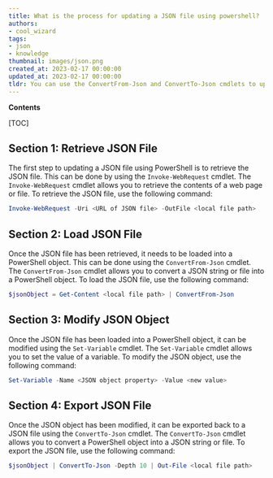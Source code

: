```yaml
---
title: What is the process for updating a JSON file using powershell?
authors:
- cool_wizard
tags:
- json
- knowledge
thumbnail: images/json.png
created_at: 2023-02-17 00:00:00
updated_at: 2023-02-17 00:00:00
tldr: You can use the ConvertFrom-Json and ConvertTo-Json cmdlets to update a JSON file using PowerShell.
---
```


**Contents**

[TOC]

## Section 1: Retrieve JSON File

The first step to updating a JSON file using PowerShell is to retrieve the JSON file. This can be done by using the `Invoke-WebRequest` cmdlet. The `Invoke-WebRequest` cmdlet allows you to retrieve the contents of a web page or file. To retrieve the JSON file, use the following command:

```powershell
Invoke-WebRequest -Uri <URL of JSON file> -OutFile <local file path>
```

## Section 2: Load JSON File

Once the JSON file has been retrieved, it needs to be loaded into a PowerShell object. This can be done using the `ConvertFrom-Json` cmdlet. The `ConvertFrom-Json` cmdlet allows you to convert a JSON string or file into a PowerShell object. To load the JSON file, use the following command:

```powershell
$jsonObject = Get-Content <local file path> | ConvertFrom-Json
```

## Section 3: Modify JSON Object

Once the JSON file has been loaded into a PowerShell object, it can be modified using the `Set-Variable` cmdlet. The `Set-Variable` cmdlet allows you to set the value of a variable. To modify the JSON object, use the following command:

```powershell
Set-Variable -Name <JSON object property> -Value <new value>
```

## Section 4: Export JSON File

Once the JSON object has been modified, it can be exported back to a JSON file using the `ConvertTo-Json` cmdlet. The `ConvertTo-Json` cmdlet allows you to convert a PowerShell object into a JSON string or file. To export the JSON file, use the following command:

```powershell
$jsonObject | ConvertTo-Json -Depth 10 | Out-File <local file path>
```
